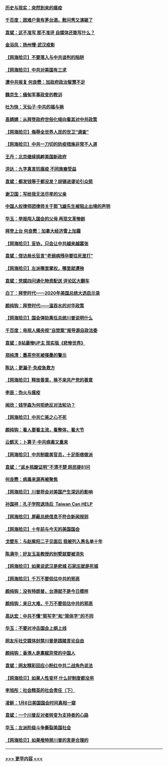 #### [历史与现实：突然到来的瘟疫](../pages/nsc993/n12738507.md?t=02080551) 
#### [千百度：困难户竟有茅台酒，慰问秀又演砸了](../pages/nsc993/n12738362.md?t=02080551) 
#### [袁斌：这不准写 那不准评 自媒体还能写什么？](../pages/nsc993/n12737833.md?t=02080551) 
#### [金浴凤：扬州慢‧武汉疫影](../pages/nsc993/n12737248.md?t=02080551) 
#### [【网海拾贝】不要落入与中共谈判的陷阱](../pages/nsc993/n12735229.md?t=02080551) 
#### [【网海拾贝】中共对美国有三求](../pages/nsc993/n12735197.md?t=02080551) 
#### [遭中共报复 何良懋：加政府政治智慧不足](../pages/nsc993/n12734323.md?t=02080551) 
#### [魏京生：缅甸军事政变的教训](../pages/nsc993/n12732470.md?t=02080551) 
#### [吐为快：天仙子·中共的福与祸](../pages/nsc993/n12732165.md?t=02080551) 
#### [高婧婧：从拜登政府世俗化倾向看其对中共政策](../pages/nsc993/n12730028.md?t=02080551) 
#### [【网海拾贝】侮辱全世界人民的世卫“调查”](../pages/nsc993/n12727884.md?t=02080551) 
#### [【网海拾贝】中共一刀切的防疫措施非常不人道](../pages/nsc993/n12724879.md?t=02080551) 
#### [王丹：北京继续挑衅美国新政府](../pages/nsc993/n12722456.md?t=02080551) 
#### [洪达：九字真言抗瘟疫 不同族裔受益](../pages/nsc993/n12722448.md?t=02080551) 
#### [袁斌：都发钱等于都没发？胡锡进谬论引众怒](../pages/nsc993/n12722393.md?t=02080551) 
#### [谢卫国：写给我无法尽孝的父亲](../pages/nsc993/n12720325.md?t=02080551) 
#### [中国人权律师团律师关于郭飞雄先生被阻止出境的声明](../pages/nsc993/n12720203.md?t=02080551) 
#### [华玉：举报闯入国会的父母 再现文革惨剧](../pages/nsc993/n12719070.md?t=02080551) 
#### [拜登上台 何良懋：加拿大经济雪上加霜](../pages/nsc993/n12718943.md?t=02080551) 
#### [【网海拾贝】妥协，只会让中共越来越嚣张](../pages/nsc993/n12717392.md?t=02080551) 
#### [袁斌：信访局长狂言“老弱病残孕要往死里打”](../pages/nsc993/n12717343.md?t=02080551) 
#### [【网海拾贝】左派哪里掌权，哪里就遭殃](../pages/nsc993/n12715009.md?t=02080551) 
#### [袁斌：党媒四问通化物资配送 评论区大翻车](../pages/nsc993/n12714950.md?t=02080551) 
#### [白丁：拜登时代——2020年美国总统大选启示录](../pages/nsc993/n12714920.md?t=02080551) 
#### [颜纯钩：拜登时代——温吞水的对华政策](../pages/nsc993/n12713245.md?t=02080551) 
#### [【网海拾贝】国会弹劾离任总统川普说明什么](../pages/nsc993/n12712816.md?t=02080551) 
#### [千百度：电视人揭央视“自焚案”报导源自政法委](../pages/nsc993/n12709760.md?t=02080551) 
#### [袁斌：B站最惨UP主 现实版《悲惨世界》](../pages/nsc993/n12709686.md?t=02080551) 
#### [郑纯清：墨茶穷死被搽墨的警示](../pages/nsc993/n12709262.md?t=02080551) 
#### [陈达：更漏子·免疫急救方](../pages/nsc993/n12709244.md?t=02080551) 
#### [【网海拾贝】释放善意，换不来共产党的善意](../pages/nsc993/n12708361.md?t=02080551) 
#### [李辰：伪火与瘟疫](../pages/nsc993/n12707981.md?t=02080551) 
#### [闻欣：钱学森为何拒绝反对法轮功？](../pages/nsc993/n12707407.md?t=02080551) 
#### [【网海拾贝】中共亡美之心不死](../pages/nsc993/n12707621.md?t=02080551) 
#### [颜纯钩：看人要看主流，看整体，看大节](../pages/nsc993/n12707536.md?t=02080551) 
#### [云鹤天：卜算子‧中共病毒又重来](../pages/nsc993/n12707408.md?t=02080551) 
#### [【网海拾贝】中共制裁美官员，十足街痞做派](../pages/nsc993/n12705115.md?t=02080551) 
#### [袁斌：“返乡核酸证明”不清不楚 网民提81问](../pages/nsc993/n12704982.md?t=02080551) 
#### [何良懋：病毒来源再被聚焦](../pages/nsc993/n12704944.md?t=02080551) 
#### [【网海拾贝】川普将会对美国产生深远的影响](../pages/nsc993/n12703045.md?t=02080551) 
#### [孙国祥：孔子学院退场后  Taiwan Can HELP](../pages/nsc993/n12702430.md?t=02080551) 
#### [【网海拾贝】屏蔽总统信息不符合新闻规则](../pages/nsc993/n12699998.md?t=02080551) 
#### [【网海拾贝】十年前与今天的美国国会](../pages/nsc993/n12696993.md?t=02080551) 
#### [戈壁东：与赵紫阳二子见面后 我被列入黑名单十年](../pages/nsc993/n12696215.md?t=02080551) 
#### [陈满华：好友玉圣教授的别墅就要被消失](../pages/nsc993/n12695411.md?t=02080551) 
#### [【网海拾贝】如果说武汉是悲城 石家庄就是死城](../pages/nsc993/n12694589.md?t=02080551) 
#### [【网海拾贝】千万不要低估中共的邪恶](../pages/nsc993/n12692771.md?t=02080551) 
#### [颜纯钩：没有特朗普，台港就不是今日模样](../pages/nsc993/n12692678.md?t=02080551) 
#### [颜纯钩：来日大难，千万不要低估中共的邪恶](../pages/nsc993/n12692080.md?t=02080551) 
#### [高达宏：中共不懂“简写字”和“简体字”的不同](../pages/nsc993/n12692068.md?t=02080551) 
#### [华玉：不要对冲击国会上纲上线](../pages/nsc993/n12689948.md?t=02080551) 
#### [网友斥社交媒体封禁川普是践踏言论自由](../pages/nsc993/n12687482.md?t=02080551) 
#### [颜纯钩：香港人是禀赋异常的中国人](../pages/nsc993/n12685142.md?t=02080551) 
#### [袁斌：网友精彩回应小粉红中共二战角色说法](../pages/nsc993/n12684994.md?t=02080551) 
#### [【网海拾贝】如果人性变坏 什么好制度都没用](../pages/nsc993/n12683000.md?t=02080551) 
#### [李旭彤：社会精英的社会责任（下）](../pages/nsc993/n12680604.md?t=02080551) 
#### [凌稣：1月6日美国国会时间真相一窥](../pages/nsc993/n12682780.md?t=02080551) 
#### [袁斌：一个川普反对者转变为支持者的心路](../pages/nsc993/n12682700.md?t=02080551) 
#### [华玉：左派阶级斗争撕裂美国社会](../pages/nsc993/n12681226.md?t=02080551) 
#### [【网海拾贝】如果推特禁川普的言是合理的](../pages/nsc993/n12681232.md?t=02080551) 

----
#### [ >>> 更早内容 <<< ](../indexes/nsc993-earlier.md)
